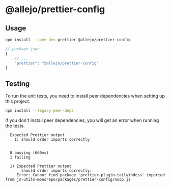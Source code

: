# @allejo/prettier-config

## Usage

```bash
npm install --save-dev prettier @allejo/prettier-config
```

```js
// package.json
{
    // ...
    "prettier": "@allejo/prettier-config"
}
```

## Testing

To run the unit tests, you need to install peer dependencies when setting up this project.

```bash
npm install --legacy-peer-deps
```

If you don't install peer dependencies, you will get an error when running the tests.

```
  Expected Prettier output
    1) should order imports correctly


  0 passing (660ms)
  1 failing

  1) Expected Prettier output
       should order imports correctly:
     Error: Cannot find package 'prettier-plugin-tailwindcss' imported from js-utils-monorepo/packages/prettier-config/noop.js
```
